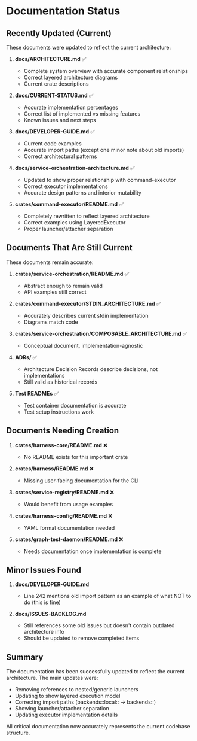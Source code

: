 # Documentation Status

## Recently Updated (Current)

These documents were updated to reflect the current architecture:

1. **docs/ARCHITECTURE.md** ✅
   - Complete system overview with accurate component relationships
   - Correct layered architecture diagrams
   - Current crate descriptions

2. **docs/CURRENT-STATUS.md** ✅
   - Accurate implementation percentages
   - Correct list of implemented vs missing features
   - Known issues and next steps

3. **docs/DEVELOPER-GUIDE.md** ✅
   - Current code examples
   - Accurate import paths (except one minor note about old imports)
   - Correct architectural patterns

4. **docs/service-orchestration-architecture.md** ✅
   - Updated to show proper relationship with command-executor
   - Correct executor implementations
   - Accurate design patterns and interior mutability

5. **crates/command-executor/README.md** ✅
   - Completely rewritten to reflect layered architecture
   - Correct examples using LayeredExecutor
   - Proper launcher/attacher separation

## Documents That Are Still Current

These documents remain accurate:

1. **crates/service-orchestration/README.md** ✅
   - Abstract enough to remain valid
   - API examples still correct

2. **crates/command-executor/STDIN_ARCHITECTURE.md** ✅
   - Accurately describes current stdin implementation
   - Diagrams match code

3. **crates/service-orchestration/COMPOSABLE_ARCHITECTURE.md** ✅
   - Conceptual document, implementation-agnostic

4. **ADRs/** ✅
   - Architecture Decision Records describe decisions, not implementations
   - Still valid as historical records

5. **Test READMEs** ✅
   - Test container documentation is accurate
   - Test setup instructions work

## Documents Needing Creation

1. **crates/harness-core/README.md** ❌
   - No README exists for this important crate

2. **crates/harness/README.md** ❌
   - Missing user-facing documentation for the CLI

3. **crates/service-registry/README.md** ❌
   - Would benefit from usage examples

4. **crates/harness-config/README.md** ❌
   - YAML format documentation needed

5. **crates/graph-test-daemon/README.md** ❌
   - Needs documentation once implementation is complete

## Minor Issues Found

1. **docs/DEVELOPER-GUIDE.md**
   - Line 242 mentions old import pattern as an example of what NOT to do (this is fine)

2. **docs/ISSUES-BACKLOG.md**
   - Still references some old issues but doesn't contain outdated architecture info
   - Should be updated to remove completed items

## Summary

The documentation has been successfully updated to reflect the current architecture. The main updates were:
- Removing references to nested/generic launchers
- Updating to show layered execution model
- Correcting import paths (backends::local:: → backends::)
- Showing launcher/attacher separation
- Updating executor implementation details

All critical documentation now accurately represents the current codebase structure.